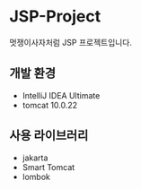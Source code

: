 # JSP-Project
멋쟁이사자처럼 JSP 프로젝트입니다.

## 개발 환경
- IntelliJ IDEA Ultimate
- tomcat 10.0.22

## 사용 라이브러리
- jakarta
- Smart Tomcat
- lombok
